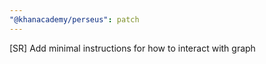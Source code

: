 ```yaml
---
"@khanacademy/perseus": patch
---
```


[SR] Add minimal instructions for how to interact with graph
